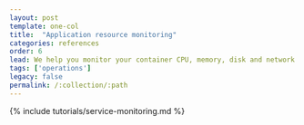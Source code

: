 ```yaml
---
layout: post
template: one-col
title:  "Application resource monitoring"
categories: references
order: 6
lead: We help you monitor your container CPU, memory, disk and network usage
tags: ['operations']
legacy: false
permalink: /:collection/:path
---
```


{% include tutorials/service-monitoring.md %}